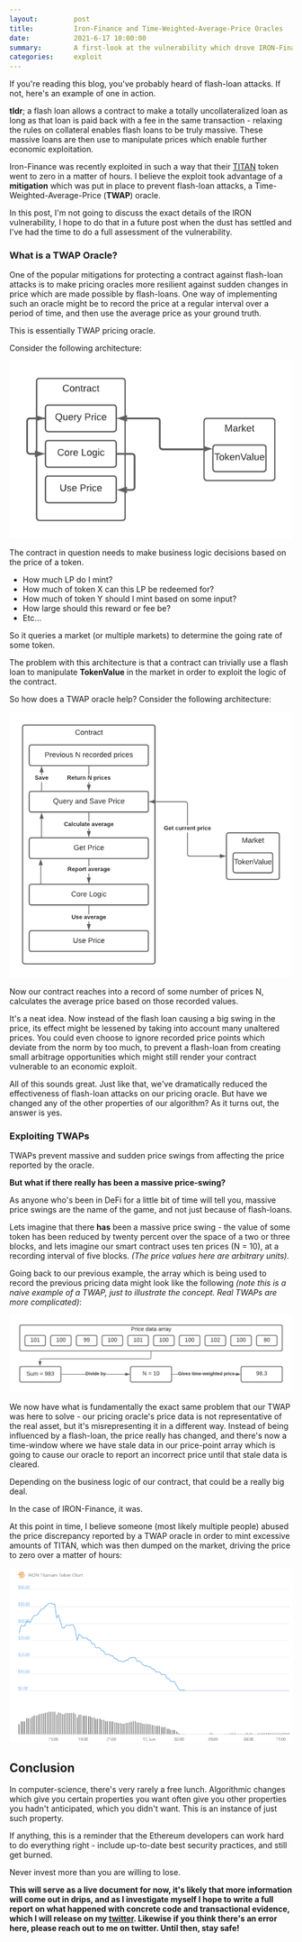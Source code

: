 ```yaml
---
layout:         post
title:          Iron-Finance and Time-Weighted-Average-Price Oracles
date:           2021-6-17 10:00:00
summary:        A first-look at the vulnerability which drove IRON-Finance's TITAN token to zero.
categories:     exploit
---
```


If you're reading this blog, you've probably heard of flash-loan attacks. If not, here's an example of one in action.

 **tldr**; a flash loan allows a contract to make a totally uncollateralized loan as long as that loan is paid back with a fee in the same transaction - relaxing the rules on collateral enables flash loans to be truly massive. These massive loans are then use to manipulate prices which enable further economic exploitation.

Iron-Finance was recently exploited in such a way that their [TITAN](https://www.coingecko.com/en/coins/iron-titanium-token) token went to zero in a matter of hours. I believe the exploit took advantage of a **mitigation** which was put in place to prevent flash-loan attacks, a Time-Weighted-Average-Price (**TWAP**) oracle.

In this post, I'm not going to discuss the exact details of the IRON vulnerability, I hope to do that in a future post when the dust has settled and I've had the time to do a full assessment of the vulnerability.

### What is a TWAP Oracle?

One of the popular mitigations for protecting a contract against flash-loan attacks is to make pricing oracles more resilient against sudden changes in price which are made possible by flash-loans. One way of implementing such an oracle might be to record the price at a regular interval over a period of time, and then use the average price as your ground truth.

This is essentially TWAP pricing oracle.

Consider the following architecture:

![single_price_oracle](/images/price_oracle_one.png)

The contract in question needs to make business logic decisions based on the price of a token.

- How much LP do I mint?
- How much of token X can this LP be redeemed for?
- How much of token Y should I mint based on some input?
- How large should this reward or fee be?
- Etc...

So it queries a market (or multiple markets) to determine the going rate of some token.

The problem with this architecture is that a contract can trivially use a flash loan to manipulate **TokenValue** in the market in order to exploit the logic of the contract.

So how does a TWAP oracle help? Consider the following architecture:

![twap_price_oracle](/images/price_oracle_two.png)

Now our contract reaches into a record of some number of prices N,  calculates the average price based on those recorded values.

It's a neat idea. Now instead of the flash loan causing a big swing in the price, its effect might be lessened by taking into account many unaltered prices. You could even choose to ignore recorded price points which deviate from the norm by too much, to prevent a flash-loan from creating small arbitrage opportunities which might still render your contract vulnerable to an economic exploit.

All of this sounds great. Just like that, we've dramatically reduced the effectiveness of flash-loan attacks on our pricing oracle. But have we changed any of the other properties of our algorithm? As it turns out, the answer is yes.

### Exploiting TWAPs

TWAPs prevent massive and sudden price swings from affecting the price reported by the oracle.

**But what if there really has been a massive price-swing?**

As anyone who's been in DeFi for a little bit of time will tell you, massive price swings are the name of the game, and not just because of flash-loans.

Lets imagine that there **has** been a massive price swing - the value of some token has been reduced by twenty percent over the space of a two or three blocks, and lets imagine our smart contract uses ten prices (N = 10), at a recording interval of five blocks. *(The price values here are arbitrary units).*

Going back to our previous example, the array which is being used to record the previous pricing data might look like the following *(note this is a naive example of a TWAP, just to illustrate the concept. Real TWAPs are more complicated)*:

![price_points](/images/twap_price_points.png)

We now have what is fundamentally the exact same problem that our TWAP was here to solve - our pricing oracle's price data is not representative of the real asset, but it's misrepresenting it in a different way. Instead of being influenced by a flash-loan, the price really has changed, and there's now a time-window where we have stale data in our price-point array which is going to cause our oracle to report an incorrect price until that stale data is cleared.

Depending on the business logic of our contract, that could be a really big deal.

In the case of IRON-Finance, it was.

At this point in time, I believe someone (most likely multiple people) abused the price discrepancy reported by a TWAP oracle in order to mint excessive amounts of TITAN, which was then dumped on the market, driving the price to zero over a matter of hours:

![titan_price_chart](/images/titan_chart.png)

## Conclusion

In computer-science, there's very rarely a free lunch. Algorithmic changes which give you certain properties you want often give you other properties you hadn't anticipated, which you didn't want. This is an instance of just such property.

If anything, this is a reminder that the Ethereum developers can work hard to do everything right - include up-to-date best security practices, and still get burned.

Never invest more than you are willing to lose.

**This will serve as a live document for now, it's likely that more information will come out in drips, and as I investigate myself I hope to write a full report on what happened with concrete code and transactional evidence, which I will release on my [twitter](https://twitter.com/aftermathdigit). Likewise if you think there's an error here, please reach out to me on twitter. Until then, stay safe!**

